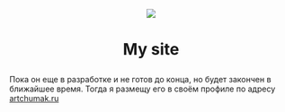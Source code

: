 <p align="center"><img src="https://img.icons8.com/emoji/100/000000/dog-face.png"/></p>  

# <p align="center">My site</p>

Пока он еще в разработке и не готов до конца, но будет закончен в ближайшее время. Тогда я размещу его в своём профиле по адресу [artchumak.ru](https://artchumak.ru)


